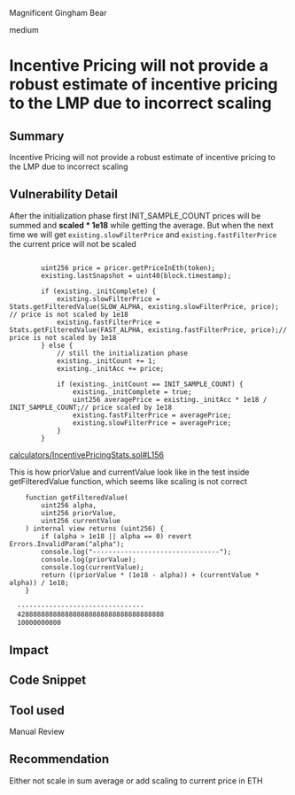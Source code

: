 Magnificent Gingham Bear

medium

# Incentive Pricing will not provide a robust estimate of incentive pricing to the LMP due to incorrect scaling

## Summary
Incentive Pricing will not provide a robust estimate of incentive pricing to the LMP due to incorrect scaling
## Vulnerability Detail
After the initialization phase first INIT_SAMPLE_COUNT prices will be summed and  **scaled * 1e18** while getting the average.
But when the next time we will get `existing.slowFilterPrice` and `existing.fastFilterPrice` the current price will not be scaled
```solidity

        uint256 price = pricer.getPriceInEth(token);
        existing.lastSnapshot = uint40(block.timestamp);

        if (existing._initComplete) {
            existing.slowFilterPrice = Stats.getFilteredValue(SLOW_ALPHA, existing.slowFilterPrice, price); // price is not scaled by 1e18
            existing.fastFilterPrice = Stats.getFilteredValue(FAST_ALPHA, existing.fastFilterPrice, price);// price is not scaled by 1e18
        } else {
            // still the initialization phase
            existing._initCount += 1;
            existing._initAcc += price;

            if (existing._initCount == INIT_SAMPLE_COUNT) {
                existing._initComplete = true;
                uint256 averagePrice = existing._initAcc * 1e18 / INIT_SAMPLE_COUNT;// price scaled by 1e18
                existing.fastFilterPrice = averagePrice;
                existing.slowFilterPrice = averagePrice;
            }
        }
```
[calculators/IncentivePricingStats.sol#L156](https://github.com/sherlock-audit/2023-06-tokemak/blob/main/v2-core-audit-2023-07-14/src/stats/calculators/IncentivePricingStats.sol#L156)

This is how priorValue and currentValue look like in the test inside getFilteredValue function, which seems like scaling is not correct
```solidity
    function getFilteredValue(
        uint256 alpha,
        uint256 priorValue,
        uint256 currentValue
    ) internal view returns (uint256) {
        if (alpha > 1e18 || alpha == 0) revert Errors.InvalidParam("alpha");
        console.log("--------------------------------");
        console.log(priorValue);
        console.log(currentValue);
        return ((priorValue * (1e18 - alpha)) + (currentValue * alpha)) / 1e18;
    }
```
```bash
  --------------------------------
  4288888888888888888888888888888888888
  10000000000
```

## Impact

## Code Snippet

## Tool used

Manual Review

## Recommendation
Either not scale in sum average or add scaling to current price in ETH